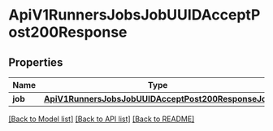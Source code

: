 # ApiV1RunnersJobsJobUUIDAcceptPost200Response

## Properties
Name | Type | Description | Notes
------------ | ------------- | ------------- | -------------
**job** | [**ApiV1RunnersJobsJobUUIDAcceptPost200ResponseJob**](ApiV1RunnersJobsJobUUIDAcceptPost200ResponseJob.md) |  | [optional] 

[[Back to Model list]](../README.md#documentation-for-models) [[Back to API list]](../README.md#documentation-for-api-endpoints) [[Back to README]](../README.md)


